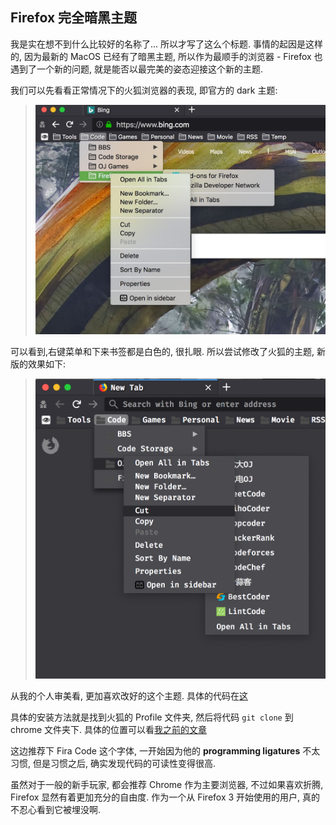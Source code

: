 Firefox 完全暗黑主题
---

我是实在想不到什么比较好的名称了... 所以才写了这么个标题. 事情的起因是这样的, 因为最新的 MacOS 已经有了暗黑主题, 所以作为最顺手的浏览器 - Firefox 也遇到了一个新的问题, 就是能否以最完美的姿态迎接这个新的主题.

我们可以先看看正常情况下的火狐浏览器的表现, 即官方的 dark 主题:

> ![Firefox](./images/firefox.jpeg)

可以看到,右键菜单和下来书签都是白色的, 很扎眼. 所以尝试修改了火狐的主题, 新版的效果如下:

> ![Firefox Dark](./images/firefox2.png)

从我的个人审美看, 更加喜欢改好的这个主题. 具体的代码在[这](https://github.com/MFirefoxs/firefox-css)

具体的安装方法就是找到火狐的 Profile 文件夹, 然后将代码 `git clone` 到 chrome 文件夹下. 具体的位置可以看[我之前的文章](https://mikecoder.cn/post/165/)

这边推荐下 Fira Code 这个字体, 一开始因为他的 **programming ligatures** 不太习惯, 但是习惯之后, 确实发现代码的可读性变得很高.

虽然对于一般的新手玩家, 都会推荐 Chrome 作为主要浏览器, 不过如果喜欢折腾, Firefox 显然有着更加充分的自由度. 作为一个从 Firefox 3 开始使用的用户, 真的不忍心看到它被埋没啊.
